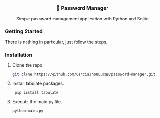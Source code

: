 <br />
<p align="center">
  <h3 align="center">🔑 Password Manager</h3>
  <p align="center">
    Simple password management application with Python and Sqlite
  </p>
</p>

### Getting Started

There is nothing in particular, just follow the steps.

### Installation

1. Clone the repo.
    ```sh
    git clone https://github.com/GarciaJhonLucas/password-manager.git
    ```
2. Install tabulate packages.
   ```sh
    pip install tabulate
   ```
3. Execute the main.py file.
    ```sh
    python main.py
    ```
